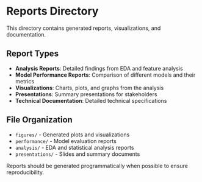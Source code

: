 # Reports Directory

This directory contains generated reports, visualizations, and documentation.

## Report Types

- **Analysis Reports**: Detailed findings from EDA and feature analysis
- **Model Performance Reports**: Comparison of different models and their metrics
- **Visualizations**: Charts, plots, and graphs from the analysis
- **Presentations**: Summary presentations for stakeholders
- **Technical Documentation**: Detailed technical specifications

## File Organization

- `figures/` - Generated plots and visualizations
- `performance/` - Model evaluation reports
- `analysis/` - EDA and statistical analysis reports
- `presentations/` - Slides and summary documents

Reports should be generated programmatically when possible to ensure reproducibility.